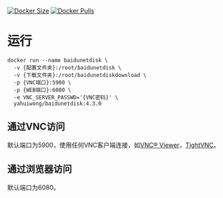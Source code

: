 [![Docker Size](https://img.shields.io/docker/image-size/tzuhsiao/baidunetdisk)](https://hub.docker.com/r/yahuiwong/baidunetdisk)
[![Docker Pulls](https://img.shields.io/docker/pulls/tzuhsiao/baidunetdisk)](https://hub.docker.com/r/yahuiwong/baidunetdisk)

# 运行
```
docker run --name baidunetdisk \
  -v {配置文件夹}:/root/baidunetdisk \
  -v {下载文件夹}:/root/baidunetdiskdownload \
  -p {VNC端口}:5900 \
  -p {WEB端口}:6080 \
  -e VNC_SERVER_PASSWD='{VNC密码}' \
  yahuiwong/baidunetdisk:4.3.0
```

## 通过VNC访问
默认端口为5900，使用任何VNC客户端连接，如[VNC® Viewer](https://www.realvnc.com/en/connect/download/viewer/)，[TightVNC](https://www.tightvnc.com/)。

## 通过浏览器访问
默认端口为6080。
